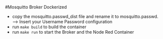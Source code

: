 #Mosquitto Broker Dockerized


- copy the mosquitto.passwd_dist file and rename it to mosquitto.passwd. --> Insert your Username Password configuration
- run ```make build``` to build the container 
- run ```make run``` to start the Broker and the Node Red Container